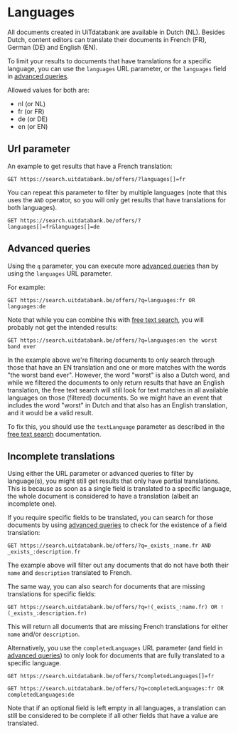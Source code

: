 # Languages

All documents created in UiTdatabank are available in Dutch \(NL\). Besides Dutch, content editors can translate their documents in French \(FR\), German \(DE\) and English \(EN\).

To limit your results to documents that have translations for a specific language, you can use the `languages` URL parameter, or the `languages` field in [advanced queries](/advanced-queries.md).

Allowed values for both are:

* nl \(or NL\)
* fr \(or FR\)
* de \(or DE\)
* en \(or EN\)

## Url parameter

An example to get results that have a French translation:

```
GET https://search.uitdatabank.be/offers/?languages[]=fr
```

You can repeat this parameter to filter by multiple languages \(note that this uses the `AND` operator, so you will only get results that have translations for both languages\).

```
GET https://search.uitdatabank.be/offers/?languages[]=fr&languages[]=de
```

## Advanced queries

Using the `q` parameter, you can execute more [advanced queries](/advanced-queries.md) than by using the `languages` URL parameter.

For example:

```
GET https://search.uitdatabank.be/offers/?q=languages:fr OR languages:de
```

Note that while you can combine this with [free text search](/free-text-search.md), you will probably not get the intended results:

```
GET https://search.uitdatabank.be/offers/?q=languages:en the worst band ever
```

In the example above we're filtering documents to only search through those that have an EN translation and one or more matches with the words "the worst band ever". However, the word "worst" is also a Dutch word, and while we filtered the documents to only return results that have an English translation, the free text search will still look for text matches in all available languages on those \(filtered\) documents. So we might have an event that includes the word "worst" in Dutch and that also has an English translation, and it would be a valid result.

To fix this, you should use the `textLanguage` parameter as described in the [free text search](/free-text-search.md) documentation.

## Incomplete translations

Using either the URL parameter or advanced queries to filter by language\(s\), you might still get results that only have partial translations. This is because as soon as a single field is translated to a specific language, the whole document is considered to have a translation \(albeit an incomplete one\).

If you require specific fields to be translated, you can search for those documents by using [advanced queries](/advanced-queries.md) to check for the existence of a field translation:

```
GET https://search.uitdatabank.be/offers/?q=_exists_:name.fr AND _exists_:description.fr
```

The example above will filter out any documents that do not have both their `name` and `description` translated to French.

The same way, you can also search for documents that are missing translations for specific fields:

```
GET https://search.uitdatabank.be/offers/?q=!(_exists_:name.fr) OR !(_exists_:description.fr)
```

This will return all documents that are missing French translations for either `name` and/or `description`.

Alternatively, you use the `completedLanguages` URL parameter \(and field in [advanced queries](/advanced-queries.md)\) to only look for documents that are fully translated to a specific language.

```
GET https://search.uitdatabank.be/offers/?completedLanguages[]=fr
```

```
GET https://search.uitdatabank.be/offers/?q=completedLanguages:fr OR completedLanguages:de
```

Note that if an optional field is left empty in all languages, a translation can still be considered to be complete if all other fields that have a value are translated.

